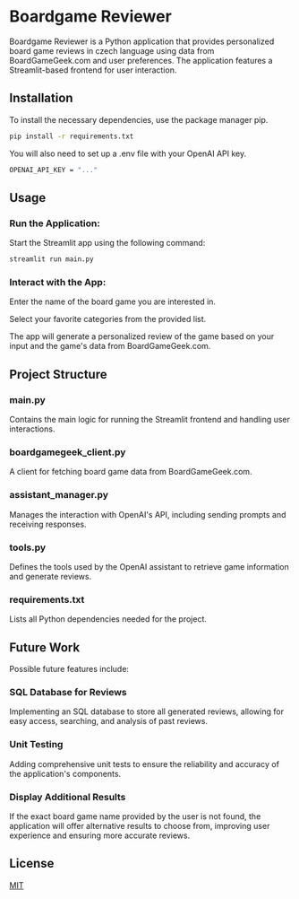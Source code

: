 # Boardgame Reviewer

Boardgame Reviewer is a Python application that provides personalized board game reviews in czech language using data from BoardGameGeek.com and user preferences. The application features a Streamlit-based frontend for user interaction.

## Installation

To install the necessary dependencies, use the package manager pip.

```bash
pip install -r requirements.txt
```

You will also need to set up a .env file with your OpenAI API key.

```bash
OPENAI_API_KEY = "..."
```

## Usage

### Run the Application:

Start the Streamlit app using the following command:

```bash
streamlit run main.py
```

### Interact with the App:

Enter the name of the board game you are interested in.

Select your favorite categories from the provided list.

The app will generate a personalized review of the game based on your input and the game's data from BoardGameGeek.com.

## Project Structure

### main.py
Contains the main logic for running the Streamlit frontend and handling user interactions.

### boardgamegeek_client.py
A client for fetching board game data from BoardGameGeek.com.

### assistant_manager.py
Manages the interaction with OpenAI's API, including sending prompts and receiving responses.

### tools.py
Defines the tools used by the OpenAI assistant to retrieve game information and generate reviews.

### requirements.txt
Lists all Python dependencies needed for the project.

## Future Work

Possible future features include:

### SQL Database for Reviews
Implementing an SQL database to store all generated reviews, allowing for easy access, searching, and analysis of past reviews.

### Unit Testing
Adding comprehensive unit tests to ensure the reliability and accuracy of the application's components.

### Display Additional Results
If the exact board game name provided by the user is not found, the application will offer alternative results to choose from, improving user experience and ensuring more accurate reviews.

## License

[MIT](https://choosealicense.com/licenses/mit/)